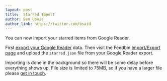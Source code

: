 ```yaml
---
layout: post
title:  Starred Import
author: Ben Ubois
author_link: https://twitter.com/bsaid
---
```


You can now import your starred items from Google Reader. 

First [export your Google Reader](https://www.google.com/takeout/?pli=1#custom:reader) data. Then visit the Feedbin [Import/Export page](https://feedbin.com/settings/import_export) and upload the `starred.json` file from your Google Reader export.

Importing is done in the background so there will be some delay before everything shows up. File size is limited to 75MB, so if you have a larger file please [get in touch](mailto:support@feedbin.com).
